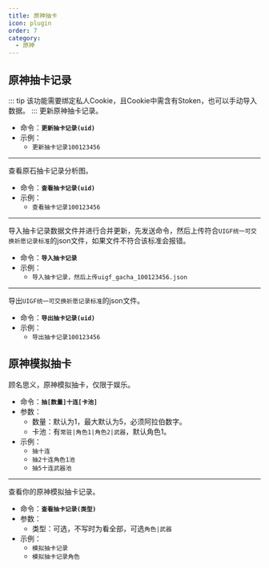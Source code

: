 ```yaml
---
title: 原神抽卡
icon: plugin
order: 7
category:
  - 原神
---
```


## 原神抽卡记录
::: tip 该功能需要绑定私人Cookie，且Cookie中需含有Stoken，也可以手动导入数据。
:::
更新原神抽卡记录。
- 命令：**`更新抽卡记录(uid)`**
- 示例：
  - `更新抽卡记录100123456`
---
查看原石抽卡记录分析图。
- 命令：**`查看抽卡记录(uid)`**
- 示例：
  - `查看抽卡记录100123456`
---
导入抽卡记录数据文件并进行合并更新，先发送命令，然后上传符合`UIGF统一可交换祈愿记录标准`的json文件，如果文件不符合该标准会报错。
- 命令：**`导入抽卡记录`**
- 示例：
  - `导入抽卡记录，然后上传uigf_gacha_100123456.json`
---
导出`UIGF统一可交换祈愿记录标准`的json文件。
- 命令：**`导出抽卡记录(uid)`**
- 示例：
  - `导出抽卡记录100123456`


## 原神模拟抽卡
顾名思义，原神模拟抽卡，仅限于娱乐。
- 命令：**`抽[数量]十连[卡池]`**
- 参数：
  - 数量：默认为1，最大默认为5，必须阿拉伯数字。
  - 卡池：有`常驻|角色1|角色2|武器`，默认角色1。
- 示例：
  - `抽十连`
  - `抽2十连角色1池`
  - `抽5十连武器池`
---
查看你的原神模拟抽卡记录。
- 命令：**`查看抽卡记录(类型)`**
- 参数：
  - 类型：可选，不写时为看全部，可选`角色|武器`
- 示例：
  - `模拟抽卡记录`
  - `模拟抽卡记录角色`